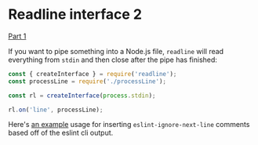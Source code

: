 # Readline interface 2

[Part 1](readline-interface.md)

If you want to pipe something into a Node.js file, `readline` will read
everything from `stdin` and then close after the pipe has finished:

```javascript
const { createInterface } = require('readline');
const processLine = require('./processLine');

const rl = createInterface(process.stdin);

rl.on('line', processLine);
```

Here's
[an example](https://gist.github.com/acdibble/b4961524b11ce9c529b3791ce23f4a6c)
usage for inserting `eslint-ignore-next-line` comments based off of the eslint
cli output.
